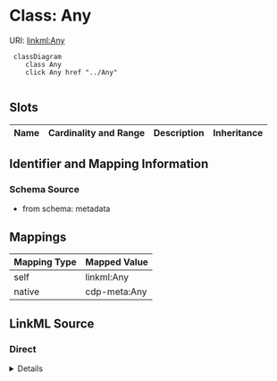 

# Class: Any



URI: [linkml:Any](https://w3id.org/linkml/Any)






```mermaid
 classDiagram
    class Any
    click Any href "../Any"
      
```




<!-- no inheritance hierarchy -->


## Slots

| Name | Cardinality and Range | Description | Inheritance |
| ---  | --- | --- | --- |









## Identifier and Mapping Information







### Schema Source


* from schema: metadata





## Mappings

| Mapping Type | Mapped Value |
| ---  | ---  |
| self | linkml:Any |
| native | cdp-meta:Any |





## LinkML Source

<!-- TODO: investigate https://stackoverflow.com/questions/37606292/how-to-create-tabbed-code-blocks-in-mkdocs-or-sphinx -->

### Direct

<details>
```yaml
name: Any
from_schema: metadata
class_uri: linkml:Any

```
</details>

### Induced

<details>
```yaml
name: Any
from_schema: metadata
class_uri: linkml:Any

```
</details>